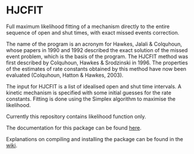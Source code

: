 HJCFIT
======

Full maximum likelihood fitting of a mechanism directly to the entire sequence of open and shut times, with exact missed events correction.

The name of the program is an acronym for Hawkes, Jalali & Colquhoun, whose papers in 1990 and 1992 described the exact solution of the missed event problem, which is the basis of the program.  The HJCFIT method was first described by Colquhoun, Hawkes & Srodzinski in 1996. The properties of the estimates of rate constants obtained by this method have now been evaluated (Colquhoun, Hatton & Hawkes, 2003).

The input for HJCFIT is a list of idealised open and shut time intervals.  A kinetic mechanism is specified with some initial guesses for the rate constants. Fitting is done using the Simplex algorithm to maximise the likelihood.

Currently this repository contains likelihood function only. 

The documentation for this package can be found [here](http://ucl.github.io/dcprogs/index.html).

Explanations on compiling and installing the package can be found in the
[wiki](https://github.com/UCL/dcprogs/wiki).
